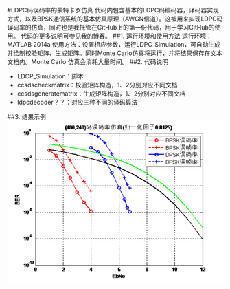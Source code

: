 #LDPC码误码率的蒙特卡罗仿真
代码内包含基本的LDPC码编码器，译码器实现方式，以及BPSK通信系统的基本仿真原理（AWGN信道）。这被用来实现LDPC码误码率的仿真，同时也是我托管在GitHub上的第一份代码，用于学习GitHub的使用。
代码的更多说明可参见我的[博客](http://www.cnblogs.com/sea-wind2)。
##1. 运行环境和使用方法
  运行环境：MATLAB 2014a
  使用方法：设置相应参数，运行LDPC_Simulation，可自动生成并绘制校验矩阵、生成矩阵。同时Monte Carlo仿真将运行，并将结果保存在文本文档内。Monte Carlo 仿真会消耗大量时间。
##2. 代码说明
  + LDCP_Simulation：脚本
  + ccsdscheckmatrix：校验矩阵构造，1、2分别对应不同文档
  + ccsdsgeneratematrix：生成矩阵构造，1、2分别对应不同文档
  + ldpcdecoder？？：对应三种不同的译码算法

##3. 结果示例
![误码率曲线](/BER.png)
